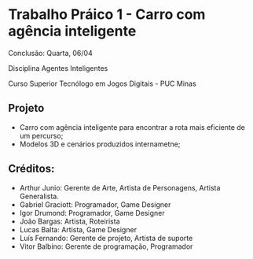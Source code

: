 # Trabalho Práico 1 - Carro com agência inteligente

Conclusão: Quarta, 06/04

Disciplina Agentes Inteligentes

Curso Superior Tecnólogo em Jogos Digitais - PUC Minas 

## Projeto

- Carro com agência inteligente para encontrar a rota mais eficiente de um percurso;
- Modelos 3D e cenários produzidos internametne;

## Créditos:
- Arthur Junio: Gerente de Arte, Artista de Personagens, Artista Generalista.
- Gabriel Graciott: Programador, Game Designer
- Igor Drumond: Programador, Game Designer
- João Bargas: Artista, Roteirista
- Lucas Balta: Artista, Game Designer
- Luís Fernando: Gerente de projeto, Artista de suporte
- Vitor Balbino: Gerente de programação, Programador
